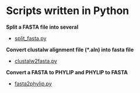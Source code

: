 # Scripts written in Python

**Split a FASTA file into several**

- [split_fasta.py](python_utils/split_fasta.py)

**Convert clustalw alignment file (*.aln) into fasta file**

- [clustalw2fasta.py](python_utils/clustalw2fasta.py)

**Convert a FASTA to PHYLIP and PHYLIP to FASTA**

- [fasta2phylip.py](python_utils/fasta2phylip.py)


